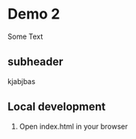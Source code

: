 # Demo 2

Some Text

## subheader
kjabjbas

## Local development

1. Open index.html in your browser
